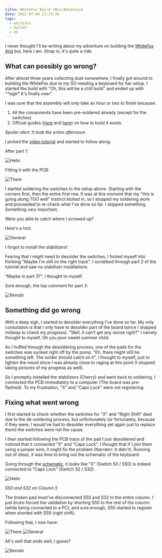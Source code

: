 ```yaml
---
title: WhiteFox Build (Mis)Adventure
date: 2021-07-04 21:15:36
tags:
  - whitefox
  - builds
  - mk
---
```


I never thought I'll be writing about my adventure on building the [WhiteFox Aria](https://kono.store/products/whitefox-mechanical-keyboard) but, here I am. Strap in, it's quite a ride.

## What can possibly go wrong?

After almost three years collecting dust somewhere, I finally got around to building the WhiteFox due to my SO needing a keyboard for her setup. I started the build with "Oh, this will be a chill build" and ended up with "_\*sigh\*_ It's finally over".

I was sure that the assembly will only take an hour or two to finish because:

1. All the components have been pre-soldered already (except for the switches)
2. Official guides ([here](https://matt3o.com/how-to-build-your-whitefox/) and [here](https://www.youtube.com/watch?v=YhfQRv8KLJU)) on how to build it exists.

_Spoiler alert: It took the entire afternoon._

I picked the [video tutorial](https://www.youtube.com/watch?v=YhfQRv8KLJU) and started to follow along.

After part 1:

![Hello](https://i.imgur.com/lkedAkA.jpg)

Fitting it with the PCB:

![There](https://i.imgur.com/iv8PGIN.jpg)

I started soldering the switches to the setup above. Starting with the corners first, then the entire first row. It was at this moment that my "this is going along *TOO* well" instinct kicked in, so I stopped my soldering work and proceeded to re-check what I've done so far. I skipped something. Something very important.

Were you able to catch where I screwed up?

Here's a hint:

![General](https://i.imgur.com/xEGdb3T.jpg)

I forgot to install the stabilizers!

Fearing that I might need to desolder the switches, I fooled myself into thinking "Maybe I'm still on the right track". I scrubbed through part 2 of the tutorial and saw no stabilizer installations.

"Maybe in part 3?", I thought to myself.

Sure enough, the top comment for part 3:

![Kenobi](https://i.imgur.com/tfAMyfT.png)

## Something did go wrong

With a deep sigh, I started to desolder everything I've done so far. My only consolation is that I only have to desolder part of the board (since I stopped midway to check my progress). "Well, it can't get any worse right?" I naively thought to myself. Oh you poor sweet summer child.

As I huffed through the desoldering process, one of the pads for the switches was sucked right off by the pump. "Eh, there might still be something left. The solder should catch on it", I thought to myself, just to lighten the mood since I was already close to raging at this point (I stopped taking pictures of my progress as well).

So I promptly installed the stabilizers (Cherry) and went back to soldering. I connected the PCB immediately to a computer (The board was pre-flashed). To my frustration, "X" and "Caps Lock" were not registering.

## Fixing what went wrong

I first started to check whether the switches for "X" and "Right Shift" died due to the de-soldering process, but unfortunately (or fortunately, because if they were, I would've had to desolder everything yet again just to replace them) the switches were not the cause.

I then started following the PCB trace of the pad I just desoldered and noticed that it connected "X" and "Caps Lock". I thought that if I join them using a jumper wire, it might fix the problem (Narrator: It didn't). Running out of ideas, it was time to bring out the schematic of the keyboard.

Going through the [schematic](https://raw.githubusercontent.com/kiibohd/pcb/master/WhiteFox/WhiteFox.pdf), it looks like "X" (Switch 50 / S50) is indeed connected to "Caps Lock" (Switch 32 / S32).

![Hello](https://i.imgur.com/nZu1DsC.png)

_S50 and S32 on Column 5_

The broken pad must've disconnected S50 and S32 to the entire column. I just brute-forced the validation by shorting S50 to the rest of the column (while being connected to a PC), and sure enough, S50 started to register when shorted with S59 (right shift).

Following that, I now have:

![There](https://i.imgur.com/uehiLZ8.jpg)
![General](https://i.imgur.com/pIGl1VP.jpg)

All's well that ends well, I guess?

![Kenobi](https://i.imgur.com/445cEM2.jpg)

